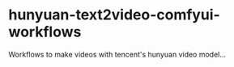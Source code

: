 # hunyuan-text2video-comfyui-workflows
Workflows to make videos with tencent's hunyuan video model...

